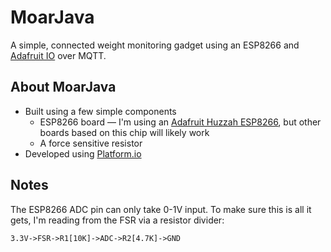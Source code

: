 MoarJava
========

A simple, connected weight monitoring gadget using an ESP8266 and [Adafruit IO](https://io.adafruit.com) over MQTT.

About MoarJava
--------------

- Built using a few simple components
  - ESP8266 board — I'm using an [Adafruit Huzzah ESP8266](https://www.adafruit.com/product/2471), but other boards based on this chip will likely work
  - A force sensitive resistor
- Developed using [Platform.io](https://platformio.org)

Notes
-----

The ESP8266 ADC pin can only take 0-1V input. To make sure this is all it gets, I'm reading from the FSR via a resistor divider:

```
3.3V->FSR->R1[10K]->ADC->R2[4.7K]->GND
```
